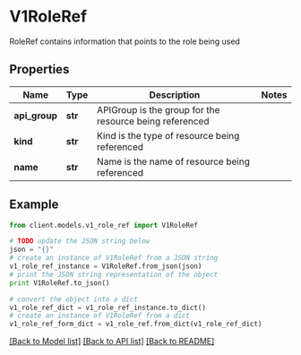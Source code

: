 # V1RoleRef

RoleRef contains information that points to the role being used

## Properties
Name | Type | Description | Notes
------------ | ------------- | ------------- | -------------
**api_group** | **str** | APIGroup is the group for the resource being referenced | 
**kind** | **str** | Kind is the type of resource being referenced | 
**name** | **str** | Name is the name of resource being referenced | 

## Example

```python
from client.models.v1_role_ref import V1RoleRef

# TODO update the JSON string below
json = "{}"
# create an instance of V1RoleRef from a JSON string
v1_role_ref_instance = V1RoleRef.from_json(json)
# print the JSON string representation of the object
print V1RoleRef.to_json()

# convert the object into a dict
v1_role_ref_dict = v1_role_ref_instance.to_dict()
# create an instance of V1RoleRef from a dict
v1_role_ref_form_dict = v1_role_ref.from_dict(v1_role_ref_dict)
```
[[Back to Model list]](../README.md#documentation-for-models) [[Back to API list]](../README.md#documentation-for-api-endpoints) [[Back to README]](../README.md)


